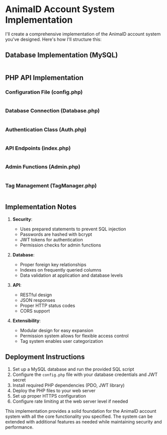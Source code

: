 # AnimaID Account System Implementation

I'll create a comprehensive implementation of the AnimaID account system you've designed. Here's how I'll structure this:

## Database Implementation (MySQL)

```sql

```

## PHP API Implementation

### Configuration File (config.php)

```php

```

### Database Connection (Database.php)

```php

```

### Authentication Class (Auth.php)

```php

```

### API Endpoints (index.php)

```php

```

### Admin Functions (Admin.php)

```php

```

### Tag Management (TagManager.php)

```php

```

## Implementation Notes

1. **Security**:
   - Uses prepared statements to prevent SQL injection
   - Passwords are hashed with bcrypt
   - JWT tokens for authentication
   - Permission checks for admin functions

2. **Database**:
   - Proper foreign key relationships
   - Indexes on frequently queried columns
   - Data validation at application and database levels

3. **API**:
   - RESTful design
   - JSON responses
   - Proper HTTP status codes
   - CORS support

4. **Extensibility**:
   - Modular design for easy expansion
   - Permission system allows for flexible access control
   - Tag system enables user categorization

## Deployment Instructions

1. Set up a MySQL database and run the provided SQL script
2. Configure the `config.php` file with your database credentials and JWT secret
3. Install required PHP dependencies (PDO, JWT library)
4. Deploy the PHP files to your web server
5. Set up proper HTTPS configuration
6. Configure rate limiting at the web server level if needed

This implementation provides a solid foundation for the AnimaID account system with all the core functionality you specified. The system can be extended with additional features as needed while maintaining security and performance.
